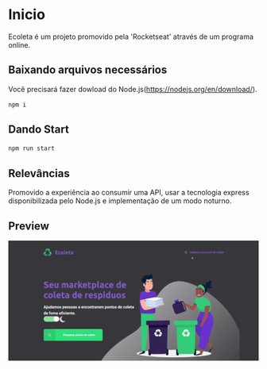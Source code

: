 #   Inicio

Ecoleta é um projeto promovido pela 'Rocketseat' através de um programa online.

## Baixando arquivos necessários

Você precisará fazer dowload do Node.js(https://nodejs.org/en/download/).

```bash
npm i
```

## Dando Start

```python
npm run start
```

## Relevâncias
Promovido a experiência ao consumir uma API, usar a tecnologia express disponibilizada pelo Node.js e implementação de um modo noturno.

## Preview
![](/ecoleta.PNG)
